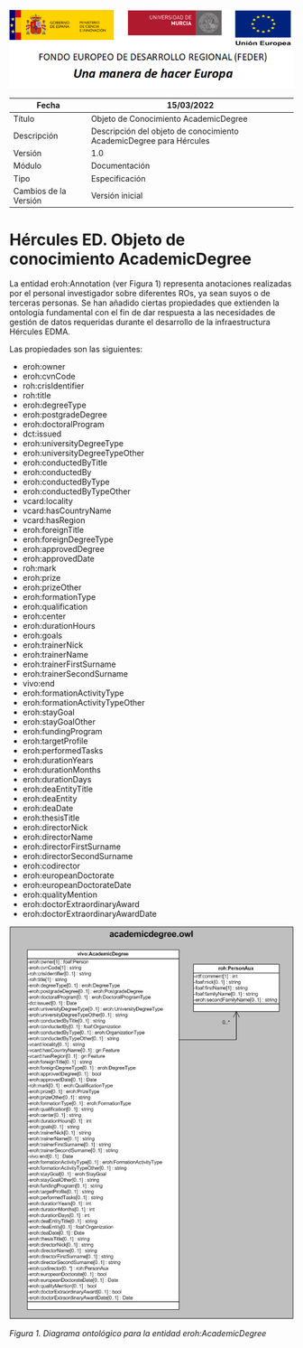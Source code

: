 ![](../../Docs/media/CabeceraDocumentosMD.png)

| Fecha         | 15/03/2022                                                   |
| ------------- | ------------------------------------------------------------ |
|Título|Objeto de Conocimiento AcademicDegree| 
|Descripción|Descripción del objeto de conocimiento AcademicDegree para Hércules|
|Versión|1.0|
|Módulo|Documentación|
|Tipo|Especificación|
|Cambios de la Versión|Versión inicial|

# Hércules ED. Objeto de conocimiento AcademicDegree

La entidad eroh:Annotation (ver Figura 1) representa anotaciones realizadas por el personal investigador sobre diferentes ROs, ya sean suyos o de terceras personas.
Se han añadido ciertas propiedades que extienden la ontología fundamental con el fin de dar respuesta a las necesidades de gestión de datos requeridas durante el desarrollo de la infraestructura Hércules EDMA.

Las propiedades son las siguientes:

- eroh:owner
- eroh:cvnCode
- roh:crisIdentifier
- roh:title
- eroh:degreeType
- eroh:postgradeDegree
- eroh:doctoralProgram
- dct:issued
- eroh:universityDegreeType
- eroh:universityDegreeTypeOther
- eroh:conductedByTitle
- eroh:conductedBy
- eroh:conductedByType
- eroh:conductedByTypeOther
- vcard:locality
- vcard:hasCountryName
- vcard:hasRegion
- eroh:foreignTitle
- eroh:foreignDegreeType
- eroh:approvedDegree
- eroh:approvedDate
- roh:mark
- eroh:prize
- eroh:prizeOther
- eroh:formationType
- eroh:qualification
- eroh:center
- eroh:durationHours
- eroh:goals
- eroh:trainerNick
- eroh:trainerName
- eroh:trainerFirstSurname
- eroh:trainerSecondSurname
- vivo:end
- eroh:formationActivityType
- eroh:formationActivityTypeOther
- eroh:stayGoal
- eroh:stayGoalOther
- eroh:fundingProgram
- eroh:targetProfile
- eroh:performedTasks
- eroh:durationYears
- eroh:durationMonths
- eroh:durationDays
- eroh:deaEntityTitle
- eroh:deaEntity
- eroh:deaDate
- eroh:thesisTitle
- eroh:directorNick
- eroh:directorName
- eroh:directorFirstSurname
- eroh:directorSecondSurname
- eroh:codirector
- eroh:europeanDoctorate
- eroh:europeanDoctorateDate
- eroh:qualityMention
- eroh:doctorExtraordinaryAward
- eroh:doctorExtraordinaryAwardDate


![](../../Docs/media/ObjetosDeConocimiento/AcademicDegree.png)

*Figura 1. Diagrama ontológico para la entidad eroh:AcademicDegree*
